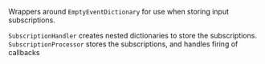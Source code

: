 ﻿Wrappers around `EmptyEventDictionary` for use when storing input subscriptions.

`SubscriptionHandler` creates nested dictionaries to store the subscriptions.  
`SubscriptionProcessor` stores the subscriptions, and handles firing of callbacks